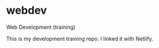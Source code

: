 # webdev
Web Development (training)

This is my development training repo. I linked it with Netlify.
